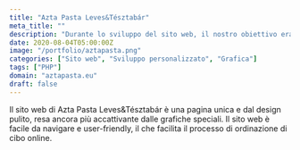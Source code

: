 ```yaml
---
title: "Azta Pasta Leves&Tésztabár"
meta_title: ""
description: "Durante lo sviluppo del sito web, il nostro obiettivo era creare un'interfaccia utente amichevole"
date: 2020-08-04T05:00:00Z
image: "/portfolio/aztapasta.png"
categories: ["Sito web", "Sviluppo personalizzato", "Grafica"]
tags: ["PHP"]
domain: "aztapasta.eu"
draft: false
---
```


Il sito web di Azta Pasta Leves&Tésztabár è una pagina unica e dal design pulito, resa ancora più accattivante dalle grafiche speciali. Il sito web è facile da navigare e user-friendly, il che facilita il processo di ordinazione di cibo online.
